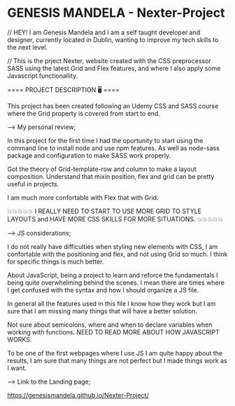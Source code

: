 # GENESIS MANDELA - Nexter-Project

// HEY! I am Genesis Mandela and I am a self taught developer and designer, currently located in Dublin, wanting to improve my tech skills to the next level.

// This is the prject Nexter, website created with the CSS preprocessor SASS using the latest Grid and Flex features, and where I also apply some Javascript functionallity.

==== PROJECT DESCRIPTION 🖥️ ====

This project has been created following an Udemy CSS and SASS course where the Grid property is covered from start to end.

--> My personal review;

In this project for the first time I had the oportunity to start using the command line to install node and use npm features. As well as node-sass package and configuration to make SASS work properly.

Got the theory of Grid-template-row and column to make a layout composition. Understand that mixin position, flex and grid can be pretty useful in projects.

I am much more confortable with Flex that with Grid. 

💥💥💥💥💥 I REALLY NEED TO START TO USE MORE GRID TO STYLE LAYOUTS and HAVE MORE CSS SKILLS FOR MORE SITUATIONS. 💥💥💥💥💥

--> JS considerations;

I do not really have difficulties when styling new elements with CSS, I am confortable with the positioning and flex, and not using Grid so much. I think for specific things is much better.

About JavaScript, being a project to learn and reforce the fundamentals I being quite overwhelming behind the scenes. I mean there are times where I get confused with the syntax and how I should organize a JS file.

In general all the features used in this file I know how they work but I am sure that I am missing many things that will have a better solution.

Not sure about semicolons, where and when to declare variables when working with functions. NEED TO READ MORE ABOUT HOW JAVASCRIPT WORKS.

To be one of the first webpages where I use JS I am quite happy about the results, I am sure that many things are not perfect but I made things work as I want.

--> Link to the Landing page;
 
https://genesismandela.github.io/Nexter-Project/
